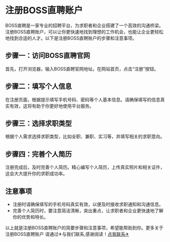 # 注册BOSS直聘账户

BOSS直聘是一家专业的招聘平台，为求职者和企业搭建了一个高效的沟通桥梁。注册BOSS直聘账户，可以让你更快速地找到理想的工作机会，也能让企业更轻松地找到合适的人才。以下是注册BOSS直聘账户的步骤和注意事项。

## 步骤一：访问BOSS直聘官网

首先，打开浏览器，输入BOSS直聘官网地址。在网站首页，点击“注册”按钮。

## 步骤二：填写个人信息

在注册页面，根据提示填写手机号码、密码等个人基本信息。请确保填写的信息真实有效，这将有助于你更好地使用平台服务。

## 步骤三：选择求职类型

根据个人需求选择求职类型，比如全职、兼职、实习等，并填写相关的求职意向。

## 步骤四：完善个人简历

注册完成后，及时完善个人简历。精心编写个人简历，上传真实照片和相关证件，这会大大提升你的求职成功率。

## 注意事项

- 注册时请确保填写的手机号码真实有效，以便及时接收求职通知和沟通信息。
- 完善个人简历时，要注意简洁清晰，突出重点，让求职者和企业更快速地了解你的优势和特长。

以上就是注册BOSS直聘账户的简要步骤和注意事项，希望能帮助到你。更多关于注册BOSS直聘账户 请通过✈与我们联系,感谢阅读！[点我联系✈](https://chat.G208.com)